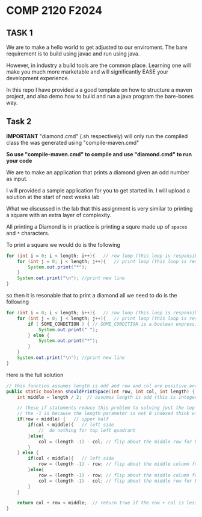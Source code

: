 # COMP 2120 F2024

## TASK 1

We are to make a hello world to get adjusted to our enviroment. The bare requirement is to build using javac and run using java.

However, in industry a build tools are the common place. Learning one will make you much more marketable and will significantly EASE your development experience.

In this repo I have provided a a good template on how to structure a maven project, and also demo how to build and run a java program the bare-bones way.


## Task 2

**IMPORTANT**
"diamond.cmd" (.sh respectively) will only run the compiled class the was generated using "compile-maven.cmd"

**So use "compile-maven.cmd" to compile and use "diamond.cmd" to run your code**

We are to make an application that prints a diamond given an odd number as input.

I will provided a sample application for you to get started in. I will upload a solution at the start of next weeks lab

What we discussed in the lab that this assignment is very similar to printing a square with an extra layer of complexity.

All printing a Diamond is in practice is printing a squre made up of `spaces` and `*` characters.

To print a square we would do is the following

```java
for (int i = 0; i < length; i++){	// row loop (this loop is responsible for printing a row each iteration)
	for (int j = 0; j < length; j++){	// print loop (this loop is responsible for printing a character each iteration)
		System.out.print("*");
	}
	System.out.print("\n");	//print new line
}
```

so then it is resonable that to print a diamond all we need to do is the following

```java
for (int i = 0; i < length; i++){	// row loop (this loop is responsible for printing a row each iteration)
	for (int j = 0; j < length; j++){	// print loop (this loop is responsible for printing a character each iteration)
		if ( SOME_CONDITION ) {	// SOME_CONDITION is a boolean expression that you need to figure out
			System.out.print(" ");
		} else {
			System.out.print("*");
		}
	}
	System.out.print("\n");	//print new line
}
```

Here is the full solution

```java
// this function assumes length is odd and row and col are positive and less than length
public static boolean shouldPrintSpace(int row, int col, int length) {
	int middle = length / 2;  // assumes length is odd (this is integer division)

	// these if statements reduce this problem to solving just the top left quadrant
	// the -1 is because the length parameter is not 0 indexed think of it like a unit conversion
	if(row < middle) {   // upper half
		if(col < middle){   // left side
			//  do nothing for top left quadrant
		}else{
			col = (length -1) - col; // flip about the middle row for bottom left quadrant
		}   
	} else {
		if(col < middle){   // left side
			row = (length -1) - row; // flip about the middle column for top right quadrant
		}else{
			row = (length -1) - row; // flip about the middle column for bottom right quadrant
			col = (length -1) - col; // flip about the middle row for bottom right quadrant
		}   
	}

	return col + row < middle;  // return true if the row + col is less than middle
}
```